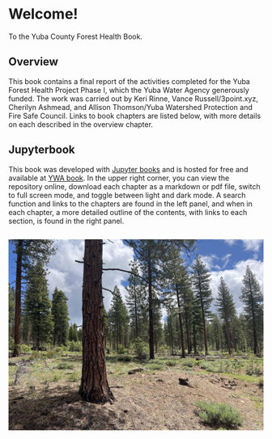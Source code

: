 # Welcome!

To the Yuba County Forest Health Book.

## Overview
This book contains a final report of the activities completed for the Yuba Forest Health Project Phase I, which the Yuba Water Agency generously funded. The work was carried out by Keri Rinne, Vance Russell/3point.xyz, Cherilyn Ashmead, and Allison Thomson/Yuba Watershed Protection and Fire Safe Council. Links to book chapters are listed below, with more details on each described in the overview chapter.

## Jupyterbook
This book was developed with [Jupyter books](https://jupyterbook.org) and is hosted for free and available at [YWA book](https://3point.xyz/ywabook). In the upper right corner, you can view the repository online, download each chapter as a markdown or pdf file, switch to full screen mode, and toggle between light and dark mode. A search function and links to the chapters are found in the left panel, and when in each chapter, a more detailed outline of the contents, with links to each section, is found in the right panel.

```{tableofcontents}
```

![treated pine forest](figures/treated_pine.jpg)